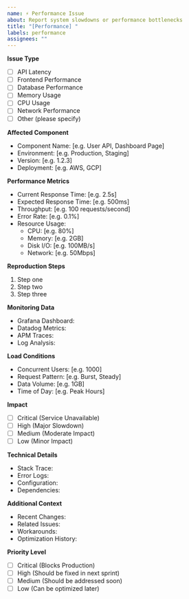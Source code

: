 ```yaml
---
name: ⚡ Performance Issue
about: Report system slowdowns or performance bottlenecks
title: "[Performance] "
labels: performance
assignees: ""
---
```


**Issue Type**

- [ ] API Latency
- [ ] Frontend Performance
- [ ] Database Performance
- [ ] Memory Usage
- [ ] CPU Usage
- [ ] Network Performance
- [ ] Other (please specify)

**Affected Component**

- Component Name: [e.g. User API, Dashboard Page]
- Environment: [e.g. Production, Staging]
- Version: [e.g. 1.2.3]
- Deployment: [e.g. AWS, GCP]

**Performance Metrics**

- Current Response Time: [e.g. 2.5s]
- Expected Response Time: [e.g. 500ms]
- Throughput: [e.g. 100 requests/second]
- Error Rate: [e.g. 0.1%]
- Resource Usage:
  - CPU: [e.g. 80%]
  - Memory: [e.g. 2GB]
  - Disk I/O: [e.g. 100MB/s]
  - Network: [e.g. 50Mbps]

**Reproduction Steps**

1. Step one
2. Step two
3. Step three

**Monitoring Data**

- Grafana Dashboard:
- Datadog Metrics:
- APM Traces:
- Log Analysis:

**Load Conditions**

- Concurrent Users: [e.g. 1000]
- Request Pattern: [e.g. Burst, Steady]
- Data Volume: [e.g. 1GB]
- Time of Day: [e.g. Peak Hours]

**Impact**

- [ ] Critical (Service Unavailable)
- [ ] High (Major Slowdown)
- [ ] Medium (Moderate Impact)
- [ ] Low (Minor Impact)

**Technical Details**

- Stack Trace:
- Error Logs:
- Configuration:
- Dependencies:

**Additional Context**

- Recent Changes:
- Related Issues:
- Workarounds:
- Optimization History:

**Priority Level**

- [ ] Critical (Blocks Production)
- [ ] High (Should be fixed in next sprint)
- [ ] Medium (Should be addressed soon)
- [ ] Low (Can be optimized later)
